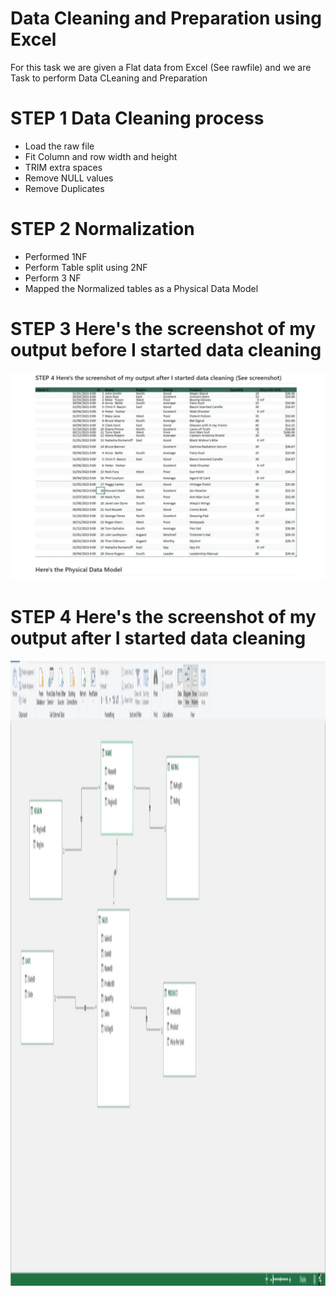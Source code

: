 # Data Cleaning and Preparation using Excel
For this task we are given a Flat data from Excel (See rawfile) and we are Task to perform Data CLeaning and Preparation

# STEP 1 Data Cleaning process

- Load the raw file
- Fit Column and row width and height
- TRIM extra spaces
- Remove NULL values
- Remove Duplicates

# STEP 2 Normalization

- Performed 1NF
- Perform Table split using 2NF
- Perform 3 NF
- Mapped the Normalized tables as a Physical Data Model

# STEP 3 Here's the screenshot of my output before I started data cleaning
![screenshot](images/one.jpeg)

# STEP 4 Here's the screenshot of my output after I started data cleaning
<img src="Midterms%20Task%201/images/images/Two.png" alt="Alt Text" width="1000" height="1000">
